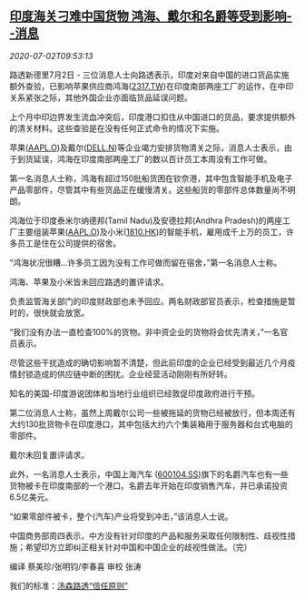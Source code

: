 <!--1593685403000-->
[印度海关刁难中国货物 鸿海、戴尔和名爵等受到影响--消息](https://cn.reuters.com/article/india-customs-port-china-goods-0702-idCNKBS24319T)
------

<div><i>2020-07-02T09:53:13</i></div><div class="StandardArticleBody_body"><p>路透新德里7月2日 - 三位消息人士向路透表示，印度对来自中国的进口货品实施额外查验，已影响苹果供应商鸿海(<span id="symbol_2317.TW_0"><a href="//www.reuters.com/companies/2317.TW">2317.TW</a></span>)在印度南部两座工厂的运作，在中印关系紧张之际，其他外国企业亦面临货品延误问题。 </p><p>上个月中印边界发生流血冲突后，印度港口扣住从中国进口的货品，要求提供额外的清关材料。这些查验是在没有任何正式命令的情况下实施。 </p><p>苹果(<span id="symbol_AAPL.O_1"><a href="//www.reuters.com/companies/AAPL.O">AAPL.O</a></span>)及戴尔(<span id="symbol_DELL.N_2"><a href="//www.reuters.com/companies/DELL.N">DELL.N</a></span>)等企业竭力安排货物清关之际，消息人士表示，由于到货延误，鸿海在印度南部两座工厂的数以百计员工本周没有工作可做。 </p><p>第一名消息人士称，鸿海有超过150批船货困在钦奈港，其中包含智能手机及电子产品零部件，尽管其中有些货品正在缓慢清关。这些船货的零部件总体数量尚不明朗。 </p><p>鸿海位于印度泰米尔纳德邦(Tamil Nadu)及安德拉邦(Andhra Pradesh)的两座工厂主要组装苹果(<span id="symbol_AAPL.O_3"><a href="//www.reuters.com/companies/AAPL.O">AAPL.O</a></span>)及小米(<span id="symbol_1810.HK_4"><a href="//www.reuters.com/companies/1810.HK">1810.HK</a></span>)的智能手机，雇用成千上万的员工，许多员工是住在公司提供的宿舍。 </p><p>“鸿海状况很糟...许多员工因为没有工作可做而留在宿舍，”第一名消息人士称。 </p><p>鸿海、苹果及小米皆未回应路透的置评请求。 </p><p>负责监管海关部门的印度财政部也未予回应。两名财政部官员表示，检查措施是暂时的，很快就会放宽。 </p><p>“我们没有办法一直检查100%的货物。非中资企业的货物将会优先清关，”一名官员表示。 </p><p>尽管这些干扰造成的确切影响暂不清楚，但此前印度的企业已经受到最近几个月疫情封锁造成的供应链中断的困扰。企业经营活动刚刚有所好转。 </p><p>知名的美国-印度游说团体和当地行业组织已经敦促印度政府进行干预。 </p><p>第二位消息人士称，虽然上周戴尔公司一些被拖延的货物已经被放行，但本周还有大约130批货物卡在印度港口，其中包括大约六个集装箱用于服务器和台式电脑的零部件。 </p><p>戴尔未回复置评请求。 </p><p>此外，一名消息人士表示，中国上海汽车 (<span id="symbol_600104.SS_5"><a href="//www.reuters.com/companies/600104.SS">600104.SS</a></span>)旗下的名爵汽车也有一些货物被卡在印度南部的一个港口。名爵去年开始在印度销售汽车，并已承诺投资6.5亿美元。 </p><p>“如果零部件被卡，整个(汽车)产业将受到冲击，”该消息人士说。 </p><p>中国商务部周四表示，中方没有针对印度的产品和服务采取任何限制性、歧视性措施；希望印方立即纠正相关针对中国和中国企业的歧视性做法。（完） </p><div class="Attribution_container"><div class="Attribution_attribution"><p class="Attribution_content">编译 蔡美珍/张明钧/李春喜 审校 张涛 </p></div></div><div class="StandardArticleBody_trustBadgeContainer"><span class="StandardArticleBody_trustBadgeTitle">我们的标准：</span><span class="trustBadgeUrl"><a href="https://www.thomsonreuters.cn/content/dam/openweb/documents/pdf/china/brochures/about-us-1.pdf">汤森路透“信任原则”</a></span></div></div>
